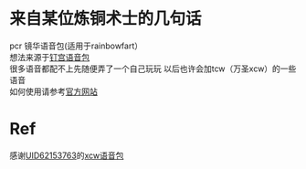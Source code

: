 # 来自某位炼铜术士的几句话
pcr 镜华语音包(适用于rainbowfart）
<br>想法来源于<a href="https://github.com/zthxxx/kugimiya-rainbow-fart">钉宫语音包</a>
<br>很多语音都配不上先随便弄了一个自己玩玩 以后也许会加tcw（万圣xcw）的一些语音
<br> 如何使用请参考<a href="https://saekiraku.github.io/vscode-rainbow-fart/#/zh/">官方网站</a>
# Ref
感谢<a href="https://ngabbs.com/nuke.php?func=ucp&uid=62153763">UID62153763</a>的<a href="https://ngabbs.com/read.php?tid=22209857&rand=781">xcw语音包</a>
